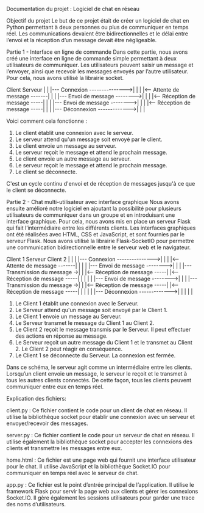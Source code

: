 Documentation du projet : Logiciel de chat en réseau

Objectif du projet
Le but de ce projet était de créer un logiciel de chat en Python permettant à deux personnes ou plus de communiquer en temps réel. Les communications devaient être bidirectionnelles et le délai entre l’envoi et la réception d’un message devait être négligeable.

Partie 1 - Interface en ligne de commande
Dans cette partie, nous avons créé une interface en ligne de commande simple permettant à deux utilisateurs de communiquer. Les utilisateurs peuvent saisir un message et l’envoyer, ainsi que recevoir les messages envoyés par l’autre utilisateur. Pour cela, nous avons utilisé la librairie socket.

Client                         Serveur
  |                              |
  |--- Connexion --------------->|
  |                              |
  |<-- Attente de message -------|
  |                              |
  |--- Envoi de message -------->|
  |                              |
  |<-- Réception de message -----|
  |                              |
  |--- Envoi de message -------->|
  |                              |
  |<-- Réception de message -----|
  |                              |
  |--- Déconnexion ------------->|
  |                              |

Voici comment cela fonctionne :

1. Le client établit une connexion avec le serveur.
2. Le serveur attend qu'un message soit envoyé par le client.
3. Le client envoie un message au serveur.
4. Le serveur reçoit le message et attend le prochain message.
5. Le client envoie un autre message au serveur.
6. Le serveur reçoit le message et attend le prochain message.
7. Le client se déconnecte.

C'est un cycle continu d'envoi et de réception de messages jusqu'à ce que le client se déconnecte.


Partie 2 - Chat multi-utilisateur avec interface graphique
Nous avons ensuite amélioré notre logiciel en ajoutant la possibilité pour plusieurs utilisateurs de communiquer dans un groupe et en introduisant une interface graphique. Pour cela, nous avons mis en place un serveur Flask qui fait l’intermédiaire entre les différents clients. Les interfaces graphiques ont été réalisées avec HTML, CSS et JavaScript, et sont fournies par le serveur Flask. Nous avons utilisé la librairie Flask-SocketIO pour permettre une communication bidirectionnelle entre le serveur web et le navigateur.

Client 1                        Serveur                        Client 2
  |                              |                              |
  |--- Connexion --------------->|                              |
  |                              |<-- Attente de message -------|
  |                              |                              |
  |--- Envoi de message -------->|                              |
  |                              |--- Transmission du message ->|
  |                              |<-- Réception de message -----|
  |<-- Réception de message -----|                              |
  |                              |                              |
  |--- Envoi de message -------->|                              |
  |                              |--- Transmission du message ->|
  |                              |<-- Réception de message -----|
  |<-- Réception de message -----|                              |
  |                              |                              |
  |--- Déconnexion ------------->|                              |
  |                              |                              |

1. Le Client 1 établit une connexion avec le Serveur.
2. Le Serveur attend qu'un message soit envoyé par le Client 1.
3. Le Client 1 envoie un message au Serveur.
4. Le Serveur transmet le message du Client 1 au Client 2.
5. Le Client 2 reçoit le message transmis par le Serveur. Il peut effectuer des actions en réponse au message.
6. Le Serveur reçoit un autre message du Client 1 et le transmet au Client 2. Le Client 2 peut réagir en conséquence.
7. Le Client 1 se déconnecte du Serveur. La connexion est fermée.

Dans ce schéma, le serveur agit comme un intermédiaire entre les clients. Lorsqu’un client envoie un message, le serveur le reçoit et le transmet à tous les autres clients connectés. De cette façon, tous les clients peuvent communiquer entre eux en temps réel.


Explication des fichiers:

client.py : Ce fichier contient le code pour un client de chat en réseau. Il utilise la bibliothèque socket pour établir une connexion avec un serveur et envoyer/recevoir des messages.

server.py : Ce fichier contient le code pour un serveur de chat en réseau. Il utilise également la bibliothèque socket pour accepter les connexions des clients et transmettre les messages entre eux.

home.html : Ce fichier est une page web qui fournit une interface utilisateur pour le chat. Il utilise JavaScript et la bibliothèque Socket.IO pour communiquer en temps réel avec le serveur de chat.

app.py : Ce fichier est le point d’entrée principal de l’application. Il utilise le framework Flask pour servir la page web aux clients et gérer les connexions Socket.IO. Il gère également les sessions utilisateurs pour garder une trace des noms d’utilisateurs.
